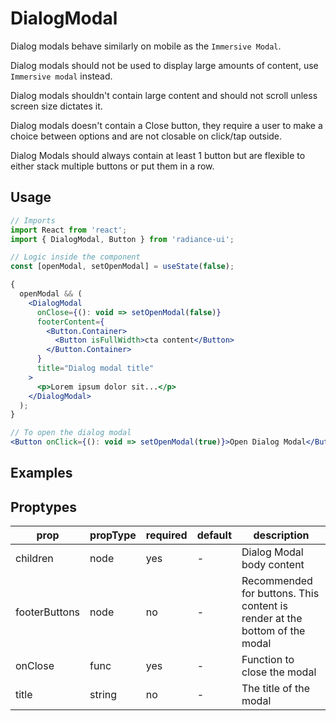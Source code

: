 # DialogModal

Dialog modals behave similarly on mobile as the `Immersive Modal`.

Dialog modals should not be used to display large amounts of content, use `Immersive modal` instead.

Dialog modals shouldn't contain large content and should not scroll unless screen size dictates it.

Dialog modals doesn't contain a Close button, they require a user to make a choice between options and are not closable on click/tap outside.

Dialog Modals should always contain at least 1 button but are flexible to either stack multiple buttons or put them in a row.

## Usage

```jsx
// Imports
import React from 'react';
import { DialogModal, Button } from 'radiance-ui';

// Logic inside the component
const [openModal, setOpenModal] = useState(false);

{
  openModal && (
    <DialogModal
      onClose={(): void => setOpenModal(false)}
      footerContent={
        <Button.Container>
          <Button isFullWidth>cta content</Button>
        </Button.Container>
      }
      title="Dialog modal title"
    >
      <p>Lorem ipsum dolor sit...</p>
    </DialogModal>
  );
}

// To open the dialog modal
<Button onClick={(): void => setOpenModal(true)}>Open Dialog Modal</Button>;
```

## Examples

<!-- STORY -->

## Proptypes

| prop          | propType | required | default | description                                                                |
| ------------- | -------- | -------- | ------- | -------------------------------------------------------------------------- |
| children      | node     | yes      | -       | Dialog Modal body content                                                  |
| footerButtons | node     | no       | -       | Recommended for buttons. This content is render at the bottom of the modal |
| onClose       | func     | yes      | -       | Function to close the modal                                                |
| title         | string   | no       | -       | The title of the modal                                                     |
